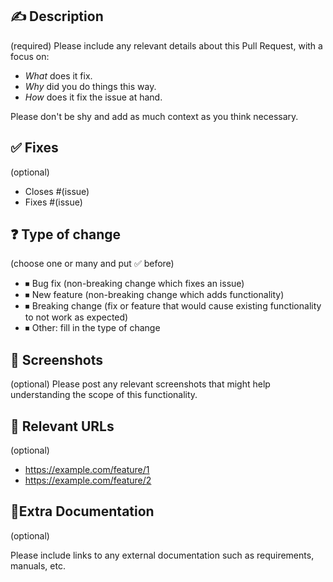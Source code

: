 ## ✍️ Description

(required) Please include any relevant details about this Pull Request, with a focus on:

- _What_ does it fix.
- _Why_ did you do things this way.
- _How_ does it fix the issue at hand.

Please don't be shy and add as much context as you think necessary.

## ✅ Fixes

(optional)

- Closes #(issue)
- Fixes #(issue)

## ❓ Type of change

(choose one or many and put ✅ before)

- ⏹ Bug fix (non-breaking change which fixes an issue)
- ⏹ New feature (non-breaking change which adds functionality)
- ⏹ Breaking change (fix or feature that would cause existing functionality to not work as expected)
- ⏹ Other: fill in the type of change

## 📸 Screenshots

(optional) Please post any relevant screenshots that might help understanding the scope of this functionality.

## 🔗 Relevant URLs

(optional)

* https://example.com/feature/1
* https://example.com/feature/2

## 📕Extra Documentation

(optional)

Please include links to any external documentation such as requirements, manuals, etc.

